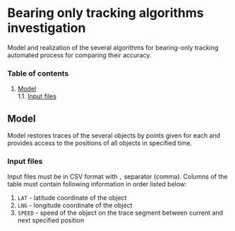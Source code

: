# Bearing only tracking algorithms investigation
Model and realization of the several algorithms for bearing-only tracking automated process for comparing their accuracy.

### Table of contents
1. [Model](#model)  
    1.1. [Input files](#input-files)  

## Model
Model restores traces of the several objects by points given for each and provides access to the positions of all objects in specified time.

### Input files
Input files must be in CSV format with `,` separator (comma). Columns of the table must contain following information in order listed below:
1. `LAT` - latitude coordinate of the object
2. `LNG` - longitude coordinate of the object
3. `SPEED` - speed of the object on the trace segment between current and next specified position
